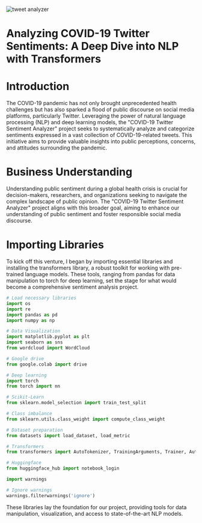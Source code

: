 ![tweet analyzer](https://github.com/snyamson/LP5-Twitter-Sentiment-Analysis/assets/58486437/fb4b413a-4c27-449d-bde7-2b3d2871b3cb)
# Analyzing COVID-19 Twitter Sentiments: A Deep Dive into NLP with Transformers

# Introduction
The COVID-19 pandemic has not only brought unprecedented health challenges but has also sparked a flood of public discourse on social media platforms, particularly Twitter. Leveraging the power of natural language processing (NLP) and deep learning models, the "COVID-19 Twitter Sentiment Analyzer" project seeks to systematically analyze and categorize sentiments expressed in a vast collection of COVID-19-related tweets. This initiative aims to provide valuable insights into public perceptions, concerns, and attitudes surrounding the pandemic.

# Business Understanding
Understanding public sentiment during a global health crisis is crucial for decision-makers, researchers, and organizations seeking to navigate the complex landscape of public opinion. The "COVID-19 Twitter Sentiment Analyzer" project aligns with this broader goal, aiming to enhance our understanding of public sentiment and foster responsible social media discourse.

# Importing Libraries
To kick off this venture, I began by importing essential libraries and installing the transformers library, a robust toolkit for working with pre-trained language models. These tools, ranging from pandas for data manipulation to torch for deep learning, set the stage for what would become a comprehensive sentiment analysis project.
```python
# Load necessary libraries
import os
import re
import pandas as pd
import numpy as np

# Data Visualization
import matplotlib.pyplot as plt
import seaborn as sns
from wordcloud import WordCloud

# Google drive
from google.colab import drive

# Deep learning
import torch
from torch import nn

# Scikit-Learn
from sklearn.model_selection import train_test_split

# Class imbalance
from sklearn.utils.class_weight import compute_class_weight

# Dataset preparation
from datasets import load_dataset, load_metric

# Transformers
from transformers import AutoTokenizer, TrainingArguments, Trainer, AutoModelForSequenceClassification, DataCollatorWithPadding

# Huggingface
from huggingface_hub import notebook_login

import warnings

# Ignore warnings
warnings.filterwarnings('ignore')

```

These libraries lay the foundation for our project, providing tools for data manipulation, visualization, and access to state-of-the-art NLP models.
